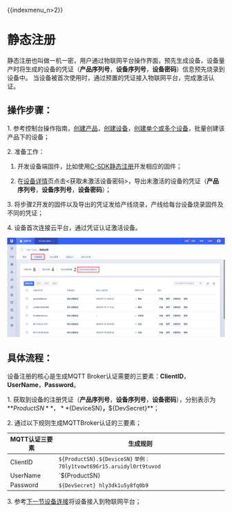 {{indexmenu_n>2}}

# 静态注册
静态注册也叫做一机一密，用户通过物联网平台操作界面，预先生成设备，设备量产时将生成的设备的凭证（**产品序列号**，**设备序列号**，**设备密码**）信息预先烧录到设备中。 当设备被首次使用时，通过预置的凭证接入物联网平台，完成激活认证。

## 操作步骤：

1\. 参考控制台操作指南，[创建产品](../../console_guide/product_device/create_products)，[创建设备](../../console_guide/product_device/create_devcies)，[创建单个或多个设备](../../console_guide/product_device/create_devcies#创建单个或多个设备)，批量创建该产品下的设备；

2\. 准备工作：

   1. 开发设备端固件，比如使用[C-SDK静态注册](../device_develop_guide/c_sdk_example/mqttinterface#静态认证)开发相应的固件；

   2. 在[设备详情](../../console_guide/product_device/create_devcies#设备详情)页点击<获取未激活设备密码>，导出未激活的设备的凭证（**产品序列号**，**设备序列号**，**设备密码**）；

3\. 将步骤2开发的固件以及导出的凭证发给产线烧录，产线给每台设备烧录固件及不同的凭证；

4\. 设备首次连接云平台，通过凭证认证激活设备。

![获取未激活设备密码](../../images/获取未激活设备密码.png)

## 具体流程：
设备注册的核心是生成MQTT Broker认证需要的三要素：**ClientID**，**UserName**，**Password**。

1\. 获取到设备的注册凭证（**产品序列号**，**设备序列号**，**设备密码**），分别表示为**${ProductSN}**，**${DeviceSN}**，**${DevSecret}**；

2\. 通过以下规则生成MQTTBroker认证的三要素；

|MQTT认证三要素|生成规则|
|---|---|
|ClientID | `${ProductSN}.${DeviceSN}` `举例：70ly1tvowt696r15.aruidyl0rt9tuvod`|
|UserName | `${ProductSN}|${DeviceSN}|${authmode}` `举例：70ly1tvowt696r15|aruidyl0rt9tuvod|1` `authmode: 1 表示静态注册；2表示动态注册`|
|Password | `${DevSecret} hly3dk1u5y8fq0b9`|

3\. 参考[下一节设备连接](../connecting_devices)将设备接入到物联网平台；
